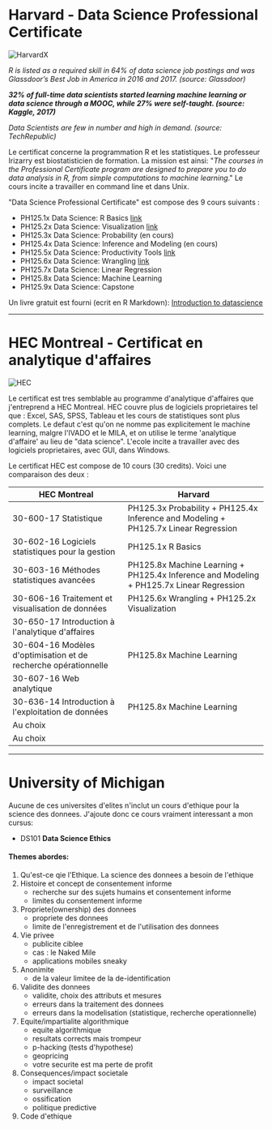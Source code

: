 # Harvard - Data Science Professional Certificate

![HarvardX](https://www.edx.org/sites/default/files/school/image/banner/harvardx.jpg)


*R is listed as a required skill in 64% of data science job postings and was Glassdoor’s Best Job in America in 2016 and 2017. (source: Glassdoor)*

***32% of full-time data scientists started learning machine learning or data science through a MOOC, while 27% were self-taught. (source: Kaggle, 2017)***

*Data Scientists are few in number and high in demand. (source: TechRepublic)*


Le certificat concerne la programmation R et les statistiques. Le professeur Irizarry est biostatisticien de formation. La mission est ainsi: "*The courses in the Professional Certificate program are designed to prepare you to do data analysis in R, from simple computations to machine learning*." Le cours incite a travailler en command line et dans Unix.

"Data Science Professional Certificate" est compose des 9 cours suivants :

* PH125.1x Data Science: R Basics
[link](https://courses.edx.org/certificates/3bd6534cff1441729903746548aa0314)
* PH125.2x Data Science: Visualization [link](https://courses.edx.org/certificates/64d48644f39f4607b71a7350c2c58d3c)
* PH125.3x Data Science: Probability (en cours)
* PH125.4x Data Science: Inference and Modeling (en cours)
* PH125.5x Data Science: Productivity Tools
[link](https://courses.edx.org/certificates/6ef7b5368b714d00a4608c7575e41dc0)
* PH125.6x Data Science: Wrangling
[link](https://courses.edx.org/certificates/b126c78808f940d18839ac3ffeef2e3f)
* PH125.7x Data Science: Linear Regression
* PH125.8x Data Science: Machine Learning
* PH125.9x Data Science: Capstone

Un livre gratuit est fourni (ecrit en R Markdown): [Introduction to datascience](https://rafalab.github.io/dsbook/)

----------
# HEC Montreal - Certificat en analytique d'affaires

![HEC](https://www.hec.ca/images/comelect/d-decou-lg.jpg)

Le certificat est tres semblable au programme d'analytique d'affaires que j'entreprend a HEC Montreal. HEC couvre plus de logiciels proprietaires tel que : Excel, SAS, SPSS, Tableau et les cours de statistiques sont plus complets. Le defaut c'est qu'on ne nomme pas explicitement le machine learning, malgre l'IVADO et le MILA, et on utilise le terme 'analytique d'affaire' au lieu de "data science". L'ecole incite a travailler avec des logiciels proprietaires, avec GUI, dans Windows.

Le certificat HEC est compose de 10 cours (30 credits). Voici une comparaison des deux :

| HEC Montreal | Harvard |
| --- | --- |
|30-600-17 Statistique | PH125.3x Probability + PH125.4x Inference and Modeling + PH125.7x Linear Regression |
|30-602-16 Logiciels statistiques pour la gestion | PH125.1x R Basics |
|30-603-16 Méthodes statistiques avancées | PH125.8x Machine Learning + PH125.4x Inference and Modeling + PH125.7x Linear Regression |
|30-606-16 Traitement et visualisation de données| PH125.6x Wrangling + PH125.2x Visualization |
|30-650-17 Introduction à l'analytique d'affaires| |
|30-604-16 Modèles d'optimisation et de recherche opérationnelle | PH125.8x Machine Learning|
|30-607-16 Web analytique| |
|30-636-14 Introduction à l'exploitation de données | PH125.8x Machine Learning |
| Au choix | |
| Au choix | |

----------
# University of Michigan

Aucune de ces universites d'elites n'inclut un cours d'ethique pour la science des donnees. J'ajoute donc ce cours vraiment interessant a mon cursus:

* DS101 **Data Science Ethics**

#### Themes abordes:

1. Qu'est-ce qie l'Ethique. La science des donnees a besoin de l'ethique
2. Histoire et concept de consentement informe
   - recherche sur des sujets humains et consentement informe
   - limites du consentement informe
3. Propriete(ownership) des donnees
   - propriete des donnees
   - limite de l'enregistrement et de l'utilisation des donnees
4. Vie privee
   - publicite ciblee
   - cas : le Naked Mile
   - applications mobiles sneaky
5. Anonimite
   - de la valeur limitee de la de-identification
6. Validite des donnees
   - validite, choix des attributs et mesures
   - erreurs dans la traitement des donnees
   - erreurs dans la modelisation (statistique, recherche operationnelle)
7. Equite/impartialite algorithmique
   - equite algorithmique
   - resultats corrects mais trompeur
   - p-hacking (tests d'hypothese)
   - geopricing
   - votre securite est ma perte de profit
8. Consequences/impact societale
   - impact societal
   - surveillance
   - ossification
   - politique predictive
9. Code d'ethique
